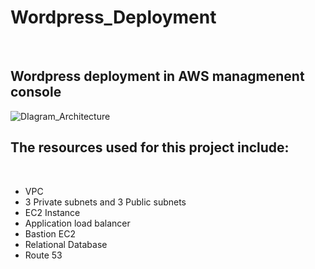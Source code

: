 # Wordpress_Deployment
<br>

## Wordpress deployment in AWS managmenent console

![DIagram_Architecture](https://github.com/user-attachments/assets/01aee5d9-3152-4019-807f-d2c54dcc593b)

## The resources used for this project include:
<br>

-  VPC
-  3 Private subnets and 3 Public subnets
-  EC2 Instance
-  Application load balancer
-  Bastion EC2
-  Relational Database
-  Route 53
  
